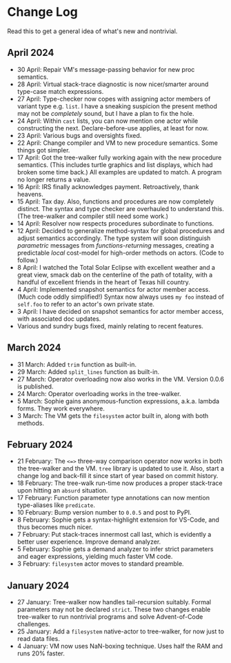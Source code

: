 # Change Log

Read this to get a general idea of what's new and nontrivial.

## April 2024

* 30 April: Repair VM's message-passing behavior for new proc semantics.
* 28 April: Virtual stack-trace diagnostic is now nicer/smarter around type-case match expressions. 
* 27 April: Type-checker now copes with assigning actor members of variant type e.g. `list`.
  I have a sneaking suspicion the present method may not be *completely* sound,
  but I have a plan to fix the hole.
* 24 April: Within `cast` lists, you can now mention one actor while constructing the next.
  Declare-before-use applies, at least for now.
* 23 April: Various bugs and oversights fixed. 
* 22 April: Change compiler and VM to new procedure semantics. Some things got simpler.
* 17 April: Got the tree-walker fully working again with the new procedure semantics.
  (This includes turtle graphics and list displays, which had broken some time back.)
  All examples are updated to match. A program no longer returns a value.
* 16 April: IRS finally acknowledges payment. Retroactively, thank heavens.
* 15 April: Tax day. Also, functions and procedures are now completely distinct.
  The syntax and type checker are overhauled to understand this.
  (The tree-walker and compiler still need some work.)
* 14 April: Resolver now respects procedures subordinate to functions.
* 12 April: Decided to generalize method-syntax for global procedures and adjust semantics accordingly.
  The type system will soon distinguish *parametric* messages from *functions-returning* messages,
  creating a predictable *local* cost-model for high-order methods on actors. (Code to follow.)
* 8 April: I watched the Total Solar Eclipse with excellent weather and a great view,
  smack dab on the centerline of the path of totality,
  with a handful of excellent friends in the heart of Texas hill country.
* 4 April: Implemented snapshot semantics for actor member access. (Much code oddly simplified!)
  Syntax now always uses ``my foo`` instead of ``self.foo`` to refer to an actor's own private state.
* 3 April: I have decided on snapshot semantics for actor member access, with associated doc updates.
* Various and sundry bugs fixed, mainly relating to recent features. 

## March 2024

* 31 March: Added ``trim`` function as built-in.
* 29 March: Added ``split_lines`` function as built-in.
* 27 March: Operator overloading now also works in the VM. Version 0.0.6 is published.
* 24 March: Operator overloading works in the tree-walker.
* 5 March: Sophie gains anonymous-function expressions, a.k.a. lambda forms. They work everywhere.
* 3 March: The VM gets the `filesystem` actor built in, along with both methods.

## February 2024

* 21 February: The `<=>` three-way comparison operator now works in both the tree-walker and the VM.
  `tree` library is updated to use it.
  Also, start a change log and back-fill it since start of year based on commit history.
* 18 February: The tree-walk run-time now produces a proper stack-trace upon hitting an `absurd` situation. 
* 17 February: Function parameter type annotations can now mention type-aliases like `predicate`.  
* 10 February: Bump version number to `0.0.5` and post to PyPI.
* 8 February: Sophie gets a syntax-highlight extension for VS-Code, and thus becomes much nicer.
* 7 February: Put stack-traces innermost call last, which is evidently a better user experience. Improve demand analyzer.
* 5 February: Sophie gets a demand analyzer to infer strict parameters and eager expressions, yielding much faster VM code.
* 3 February: `filesystem` actor moves to standard preamble.


## January 2024

* 27 January: Tree-walker now handles tail-recursion suitably. Formal parameters may not be declared `strict`.
  These two changes enable tree-walker to run nontrivial programs and solve Advent-of-Code challenges.
* 25 January: Add a `filesystem` native-actor to tree-walker, for now just to read data files.
* 4 January: VM now uses NaN-boxing technique. Uses half the RAM and runs 20% faster.

